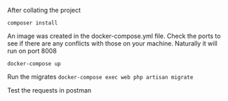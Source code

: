 After collating the project

```composer install```

An image was created in the docker-compose.yml file. Check the ports to see if there are any conflicts with those on your machine. Naturally it will run on port 8008

```docker-compose up```

Run the migrates
```docker-compose exec web php artisan migrate```

Test the requests in postman
